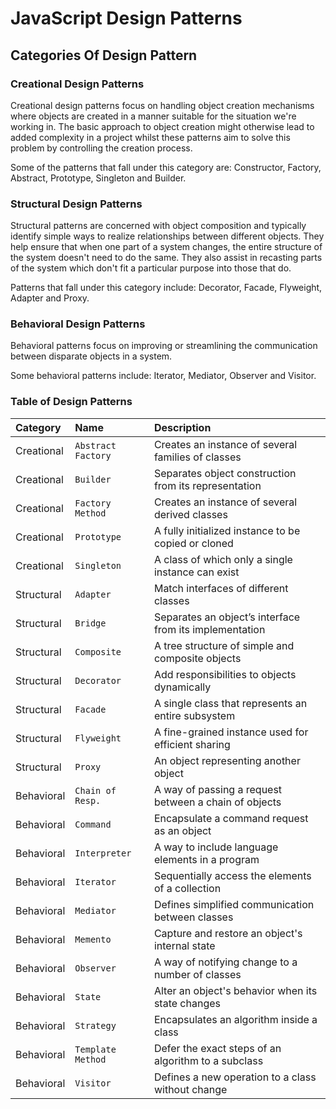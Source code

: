 # JavaScript Design Patterns

## Categories Of Design Pattern

### Creational Design Patterns
Creational design patterns focus on handling object creation mechanisms where objects are created in a manner suitable for the situation we're working in. The basic approach to object creation might otherwise lead to added complexity in a project whilst these patterns aim to solve this problem by controlling the creation process.

Some of the patterns that fall under this category are: Constructor, Factory, Abstract, Prototype, Singleton and Builder.

### Structural Design Patterns
Structural patterns are concerned with object composition and typically identify simple ways to realize relationships between different objects. They help ensure that when one part of a system changes, the entire structure of the system doesn't need to do the same. They also assist in recasting parts of the system which don't fit a particular purpose into those that do.

Patterns that fall under this category include: Decorator, Facade, Flyweight, Adapter and Proxy.

### Behavioral Design Patterns
Behavioral patterns focus on improving or streamlining the communication between disparate objects in a system.

Some behavioral patterns include: Iterator, Mediator, Observer and Visitor.

### Table of Design Patterns

| Category      | Name          | Description |
|:-------------|:-------------|:-----------|
|Creational    | `Abstract Factory`| Creates an instance of several families of classes|
|Creational     | `Builder`| Separates object construction from its representation|
|Creational     | `Factory Method`| Creates an instance of several derived classes|
|Creational     | `Prototype`| A fully initialized instance to be copied or cloned|
|Creational     | `Singleton`| A class of which only a single instance can exist|
|Structural     | `Adapter`| Match interfaces of different classes|
|Structural     | `Bridge`| Separates an object’s interface from its implementation|
|Structural     | `Composite`| A tree structure of simple and composite objects|
|Structural     | `Decorator`| Add responsibilities to objects dynamically|
|Structural     | `Facade`| A single class that represents an entire subsystem|
|Structural     | `Flyweight`| A fine-grained instance used for efficient sharing|
|Structural     | `Proxy`| An object representing another object|
|Behavioral     | `Chain of Resp.`| A way of passing a request between a chain of objects|
|Behavioral     | `Command`| Encapsulate a command request as an object|
|Behavioral     | `Interpreter`| A way to include language elements in a program|
|Behavioral     | `Iterator`| Sequentially access the elements of a collection|
|Behavioral     | `Mediator`| Defines simplified communication between classes|
|Behavioral     | `Memento`| Capture and restore an object's internal state|
|Behavioral     | `Observer`| A way of notifying change to a number of classes|
|Behavioral     | `State`| Alter an object's behavior when its state changes|
|Behavioral     | `Strategy`| Encapsulates an algorithm inside a class|
|Behavioral     | `Template Method`| Defer the exact steps of an algorithm to a subclass|
|Behavioral     | `Visitor`| Defines a new operation to a class without change|

